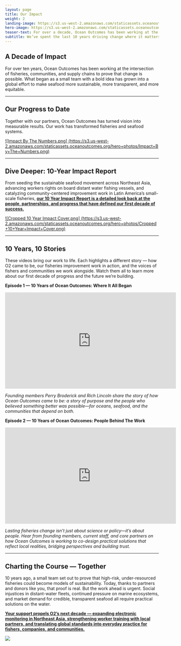```yaml
---
layout: page
title: Our Impact
weight: 2
landing-image: https://s3.us-west-2.amazonaws.com/staticassets.oceanoutcomes.org/rollover+images/our-impact-hover.png
hero-image: https://s3.us-west-2.amazonaws.com/staticassets.oceanoutcomes.org/hero+photos/donate+image+collage+1.png
teaser-text: For over a decade, Ocean Outcomes has been working at the intersection of fisheries, communities, and supply chains to prove that change is possible. What began as a small team with a bold idea has grown into a global effort to make seafood more sustainable, more transparent, and more equitable.
subtitle: We’ve spent the last 10 years driving change where it matters most—on the water, in communities, and across seafood supply chains—transforming fisheries into models of sustainability.
---
```

## A Decade of Impact

For over ten years, Ocean Outcomes has been working at the intersection of fisheries, communities, and supply chains to prove that change is possible. What began as a small team with a bold idea has grown into a global effort to make seafood more sustainable, more transparent, and more equitable.

----

## Our Progress to Date

Together with our partners, Ocean Outcomes has turned vision into measurable results. Our work has transformed fisheries and seafood systems. 

[![Impact By The Numbers.png]
(https://s3.us-west-2.amazonaws.com/staticassets.oceanoutcomes.org/hero+photos/Impact+By+The+Numbers.png)](https://s3.us-west-2.amazonaws.com/staticassets.oceanoutcomes.org/supporting+documents/A+Decade+of+Ocean+Outcomes+-+10+Year+Impact+Report+October+2025.pdf)

----

## Dive Deeper: 10-Year Impact Report

From seeding the sustainable seafood movement across Northeast Asia, advancing workers rights on board distant water fishing vessels, and catalyzing community-centered improvement work in Latin America’s small-scale fisheries, <a href="https://s3.us-west-2.amazonaws.com/staticassets.oceanoutcomes.org/supporting+documents/A+Decade+of+Ocean+Outcomes+-+10+Year+Impact+Report+October+2025.pdf" target="_blank">**our 10 Year Impact Report is a detailed look back at the people, partnerships, and progress that have defined our first decade of success.**</a> 

[![Cropped 10 Year Impact Cover.png]
(https://s3.us-west-2.amazonaws.com/staticassets.oceanoutcomes.org/hero+photos/Cropped+10+Year+Impact+Cover.png)](https://s3.us-west-2.amazonaws.com/staticassets.oceanoutcomes.org/supporting+documents/A+Decade+of+Ocean+Outcomes+-+10+Year+Impact+Report+October+2025.pdf)

----

## 10 Years, 10 Stories

These videos bring our work to life. Each highlights a different story — how O2 came to be, our fisheries improvement work in action, and the voices of fishers and communities we work alongside. Watch them all to learn more about our first decade of progress and the future we’re building.

**Episode 1 — 10 Years of Ocean Outcomes: Where It All Began**

<iframe width="560" height="315" src="https://www.youtube.com/embed/a2uF8zTtVmU?si=evTtexYJUf99fLGJ" title="YouTube video player" frameborder="0" allow="accelerometer; autoplay; clipboard-write; encrypted-media; gyroscope; picture-in-picture; web-share" referrerpolicy="strict-origin-when-cross-origin" allowfullscreen></iframe>

*Founding members Perry Broderick and Rich Lincoln share the story of how Ocean Outcomes came to be: a story of purpose and the people who believed something better was possible—for oceans, seafood, and the communities that depend on both.*

**Episode 2 — 10 Years of Ocean Outcomes: People Behind The Work**

<iframe width="560" height="315" src="https://www.youtube.com/embed/yGr1nSvk4iQ?si=pX6j1S_67PAYCXNi" title="YouTube video player" frameborder="0" allow="accelerometer; autoplay; clipboard-write; encrypted-media; gyroscope; picture-in-picture; web-share" referrerpolicy="strict-origin-when-cross-origin" allowfullscreen></iframe>

*Lasting fisheries change isn’t just about science or policy—it’s about people. Hear from founding members, current staff, and core partners on how Ocean Outcomes is working to co-design practical solutions that reflect local realities, bridging perspectives and building trust.* 

----

## Charting the Course — Together

10 years ago, a small team set out to prove that high-risk, under-resourced fisheries could become models of sustainability. Today, thanks to partners and donors like you, that proof is real. But the work ahead is urgent. Social injustices in distant-water fleets, continued pressure on marine ecosystems, and market demand for credible, transparent seafood all require practical solutions on the water. 

<a href="https://www.oceanoutcomes.org/who-we-are/join-our-team/donate/" target="_blank">**Your support propels O2’s next decade — expanding electronic monitoring in Northeast Asia, strengthening worker training with local partners, and translating global standards into everyday practice for fishers, companies, and communities.**</a>

<a href="https://www.paypal.com/donate/?hosted_button_id=RLSAM768TQYCG" target="_blank"> <img src="https://s3.us-west-2.amazonaws.com/staticassets.oceanoutcomes.org/embedded+photos/paypal+donate+form+donation+page+embed.png" class="center"></a>  
